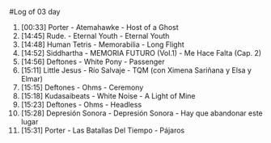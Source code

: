 #Log of 03 day

1. [00:33] Porter - Atemahawke - Host of a Ghost
1. [14:45] Rude. - Eternal Youth - Eternal Youth
1. [14:48] Human Tetris - Memorabilia - Long Flight
1. [14:52] Siddhartha - MEMORIA FUTURO (Vol.1) - Me Hace Falta (Cap. 2)
1. [14:56] Deftones - White Pony - Passenger
1. [15:11] Little Jesus - Río Salvaje - TQM (con Ximena Sariñana y Elsa y Elmar)
1. [15:15] Deftones - Ohms - Ceremony
1. [15:18] Kudasaibeats - White Noise - A Light of Mine
1. [15:23] Deftones - Ohms - Headless
1. [15:28] Depresión Sonora - Depresión Sonora - Hay que abandonar este lugar
1. [15:31] Porter - Las Batallas Del Tiempo - Pájaros
